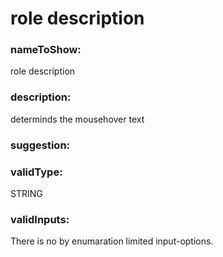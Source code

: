 

# role description



  


### nameToShow:
  
role description  


### description:
  
determinds the mousehover text  


### suggestion:
  
  


### validType:
  
STRING  


### validInputs:
  
There is no by enumaration limited input-options.

